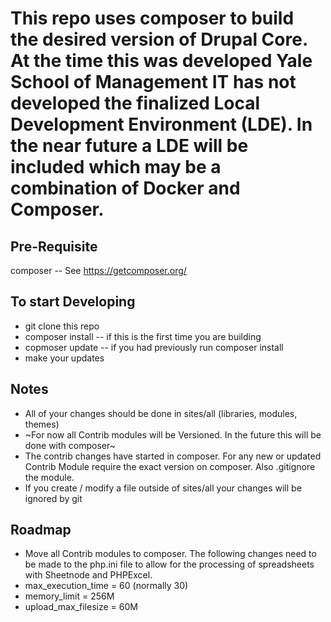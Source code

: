 # This repo uses composer to build the desired version of Drupal Core.  At the time this was developed Yale School of Management IT has not developed the finalized Local Development Environment (LDE).  In the near future a LDE will be included which may be a combination of Docker and Composer.

## Pre-Requisite
composer  -- See https://getcomposer.org/

## To start Developing
* git clone this repo
* composer install  -- if this is the first time you are building
* copmoser update   -- if you had previously run composer install
* make your updates

## Notes
* All of your changes should be done in sites/all (libraries, modules, themes)
* ~For now all Contrib modules will be Versioned.  In the future this will be done with composer~
* The contrib changes have started in composer.  For any new or updated Contrib Module require the exact version on composer.  Also .gitignore the module.
* If you create / modify a file outside of sites/all your changes will be ignored by git

## Roadmap
* Move all Contrib modules to composer.
The following changes need to be made to the php.ini file to allow for the processing of spreadsheets with Sheetnode and PHPExcel.
* max_execution_time = 60 (normally 30)
* memory_limit = 256M
* upload_max_filesize = 60M
